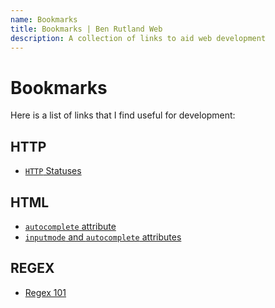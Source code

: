 ```yaml
---
name: Bookmarks
title: Bookmarks | Ben Rutland Web
description: A collection of links to aid web development
---
```


# Bookmarks

Here is a list of links that I find useful for development:

## HTTP

- [`HTTP` Statuses](https://httpstatuses.com/)

## HTML

- [`autocomplete` attribute](https://html.spec.whatwg.org/multipage/form-control-infrastructure.html#autofill)
- [`inputmode` and `autocomplete` attributes](https://better-mobile-inputs.netlify.app/)

## REGEX

- [Regex 101](https://regex101.com/)
